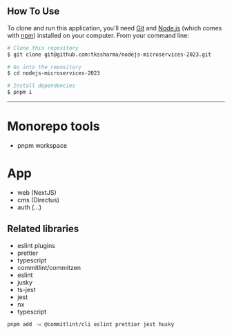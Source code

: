## How To Use

To clone and run this application, you'll need [Git](https://git-scm.com) and [Node.js](https://nodejs.org/en/download/) (which comes with [npm](http://npmjs.com)) installed on your computer. From your command line:

```bash
# Clone this repository
$ git clone git@github.com:tkssharma/nodejs-microservices-2023.git

# Go into the repository
$ cd nodejs-microservices-2023

# Install dependencies
$ pnpm i

```

---

# Monorepo tools

- pnpm workspace

# App

- web (NextJS)
- cms (Directus)
- auth (...)

## Related libraries

- eslint plugins
- prettier
- typescript
- commitlint/commitzen
- eslint
- jusky
- ts-jest
- jest
- nx
- typescript

```bash
pnpm add -w @commitlint/cli eslint prettier jest husky
```
